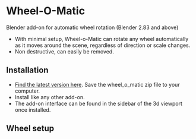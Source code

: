 # Wheel-O-Matic
Blender add-on for automatic wheel rotation (Blender 2.83 and above)
- With minimal setup, Wheel-o-Matic can rotate any wheel automatically as it moves around the scene, regardless of direction or scale changes.
- Non destructive, can easily be removed. 

## Installation
- [Find the latest version here](https://github.com/TechArtToolBox/wheel-o-matic/releases/latest). Save the wheel_o_matic zip file to your computer.
- Install like any other add-on.
- The add-on interface can be found in the sidebar of the 3d viewport once installed. 

## Wheel setup



